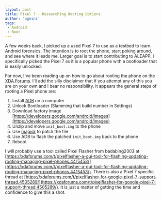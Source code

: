 ```yaml
---
layout: post
title: Pixel 7 - Researching Rooting Options
author: 'ogmini'
tags:
 - Android
 - Root
---
```


A few weeks back, I picked up a used Pixel 7 to use as a testbed to learn Android forensics. The intention is to root the phone, start poking around, and see where it leads me. Larger goal is to start contributing to ALEAPP. I specifically picked the Pixel 7 as it is a popular phone with a bootloader that is easily unlocked. 

For now, I've been reading up on how to go about rooting the phone on the [XDA Forums](https://xdaforums.com/). I'll add the silly disclaimer that if you attempt any of this you are on your own and I bear no responsibility. It appears the general steps of rooting a Pixel phone are:

1. Install [ADB](https://developer.android.com/tools/releases/platform-tools) on a computer
2. Unlock Bootloader (Slamming that build number in Settings)
3. Download factory image [https://developers.google.com/android/images](https://developers.google.com/android/images)
4. Unzip and move `init_boot.img` to the phone
5. Use [magisk](https://github.com/topjohnwu/Magisk) to patch the file
6. Use ADB to flash the patched `init_boot.img` back to the phone
7. Reboot 

I will probably use a tool called Pixel Flasher from badabing2003 at [https://xdaforums.com/t/pixelflasher-a-gui-tool-for-flashing-updating-rooting-managing-pixel-phones.4415453/](https://xdaforums.com/t/pixelflasher-a-gui-tool-for-flashing-updating-rooting-managing-pixel-phones.4415453/). There is also a Pixel 7 specific thread at [https://xdaforums.com/t/pixelflasher-for-google-pixel-7-support-thread.4505289/](https://xdaforums.com/t/pixelflasher-for-google-pixel-7-support-thread.4505289/). It is just a matter of getting the time and confidence to give this a shot.
